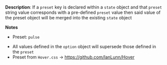 __Description__: If a `preset` key is declared within a `state` object and that `preset` string value corresponds with a pre-defined `preset` value then said value of the preset object will be merged into the existing `state` object

__Notes__

+ Preset: `pulse`
- All values defined in the `option` object will supersede those defined in the `preset`
- Preset from `Hover.css` -> https://github.com/IanLunn/Hover